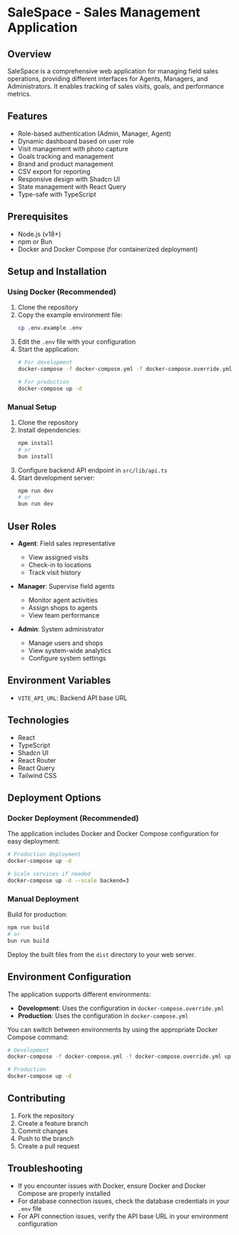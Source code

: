 # SaleSpace - Sales Management Application

## Overview
SaleSpace is a comprehensive web application for managing field sales operations, providing different interfaces for Agents, Managers, and Administrators. It enables tracking of sales visits, goals, and performance metrics.

## Features
- Role-based authentication (Admin, Manager, Agent)
- Dynamic dashboard based on user role
- Visit management with photo capture
- Goals tracking and management
- Brand and product management
- CSV export for reporting
- Responsive design with Shadcn UI
- State management with React Query
- Type-safe with TypeScript

## Prerequisites
- Node.js (v18+)
- npm or Bun
- Docker and Docker Compose (for containerized deployment)

## Setup and Installation

### Using Docker (Recommended)
1. Clone the repository
2. Copy the example environment file:
   ```bash
   cp .env.example .env
   ```
3. Edit the `.env` file with your configuration
4. Start the application:
   ```bash
   # For development
   docker-compose -f docker-compose.yml -f docker-compose.override.yml up -d
   
   # For production
   docker-compose up -d
   ```

### Manual Setup
1. Clone the repository
2. Install dependencies:
   ```bash
   npm install
   # or
   bun install
   ```
3. Configure backend API endpoint in `src/lib/api.ts`
4. Start development server:
   ```bash
   npm run dev
   # or
   bun run dev
   ```

## User Roles
- **Agent**: Field sales representative
  - View assigned visits
  - Check-in to locations
  - Track visit history

- **Manager**: Supervise field agents
  - Monitor agent activities
  - Assign shops to agents
  - View team performance

- **Admin**: System administrator
  - Manage users and shops
  - View system-wide analytics
  - Configure system settings

## Environment Variables
- `VITE_API_URL`: Backend API base URL

## Technologies
- React
- TypeScript
- Shadcn UI
- React Router
- React Query
- Tailwind CSS

## Deployment Options

### Docker Deployment (Recommended)
The application includes Docker and Docker Compose configuration for easy deployment:

```bash
# Production deployment
docker-compose up -d

# Scale services if needed
docker-compose up -d --scale backend=3
```

### Manual Deployment
Build for production:
```bash
npm run build
# or
bun run build
```

Deploy the built files from the `dist` directory to your web server.

## Environment Configuration
The application supports different environments:

- **Development**: Uses the configuration in `docker-compose.override.yml`
- **Production**: Uses the configuration in `docker-compose.yml`

You can switch between environments by using the appropriate Docker Compose command:

```bash
# Development
docker-compose -f docker-compose.yml -f docker-compose.override.yml up -d

# Production
docker-compose up -d
```

## Contributing
1. Fork the repository
2. Create a feature branch
3. Commit changes
4. Push to the branch
5. Create a pull request

## Troubleshooting
- If you encounter issues with Docker, ensure Docker and Docker Compose are properly installed
- For database connection issues, check the database credentials in your `.env` file
- For API connection issues, verify the API base URL in your environment configuration
